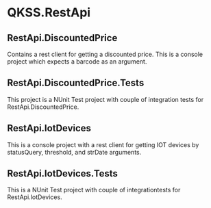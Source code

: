 # QKSS.RestApi
## RestApi.DiscountedPrice
Contains a rest client for getting a discounted price. 
This is a console project which expects a barcode as an argument.

## RestApi.DiscountedPrice.Tests
This project is a NUnit Test project with couple of integration tests for RestApi.DiscountedPrice. 

## RestApi.IotDevices
This is a console project with a rest client for getting IOT devices by statusQuery, threshold, and strDate arguments.

## RestApi.IotDevices.Tests
This is a NUnit Test project with couple of integrationtests for RestApi.IotDevices.
